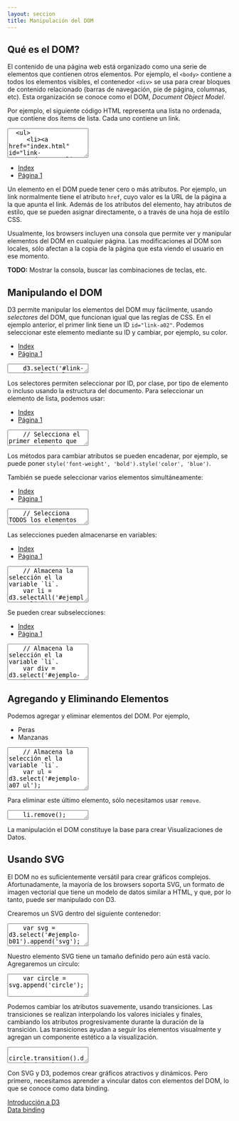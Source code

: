 ```yaml
---
layout: seccion
title: Manipulación del DOM
---
```


## Qué es el DOM?

El contenido de una página web está organizado como una serie de elementos que contienen otros elementos. Por ejemplo, el `<body>` contiene a todos los elementos visibles, el contenedor `<div>` se usa para crear bloques de contenido relacionado (barras de navegación, pie de página, columnas, etc). Esta organización se conoce como el DOM, _Document Object Model_.

Por ejemplo, el siguiente código HTML representa una lista no ordenada, que contiene dos ítems de lista. Cada uno contiene un link.

<div class="runnable" id="code-a01">
  <textarea class="form-control" rows="4">
  <ul>
     <li><a href="index.html" id="link-a02">Index</a></li>
     <li><a href="page1.html">Página 1</a></li>
  </ul>
  </textarea>
</div>

<ul>
   <li><a href="index.html">Index</a></li>
   <li><a href="page1.html">Página 1</a></li>
</ul>

Un elemento en el DOM puede tener cero o más atributos. Por ejemplo, un link normalmente tiene el atributo `href`, cuyo valor es la URL de la página a la que apunta el link. Además de los atributos del elemento, hay atributos de estilo, que se pueden asignar directamente, o a través de una hoja de estilo CSS.

Usualmente, los browsers incluyen una consola que permite ver y manipular elementos del DOM en cualquier página. Las modificaciones al DOM son locales, sólo afectan a la copia de la página que esta viendo el usuario en ese momento.

**TODO:** Mostrar la consola, buscar las combinaciones de teclas, etc.

## Manipulando el DOM

D3 permite manipular los elementos del DOM muy fácilmente, usando _selectores_ del DOM, que funcionan igual que las reglas de CSS. En el ejemplo anterior, el primer link tiene un ID `id="link-a02"`. Podemos seleccionar este elemento mediante su ID y cambiar, por ejemplo, su color.

<div class="ejemplo">
  <div id="ejemplo-a02">
    <ul>
        <li><a href="index.html" id="link-a02">Index</a></li>
        <li><a href="page1.html">Página 1</a></li>
    </ul>
  </div>
</div>

<div class="runnable" id="code-a02">
  <textarea class="form-control" rows="1">
    d3.select('#link-a02').style('color', 'red');
  </textarea>
</div>
<script>runnable().source('#code-a02').target('#ejemplo-a02').init();</script>

Los selectores permiten seleccionar por ID, por clase, por tipo de elemento o incluso usando la estructura del documento. Para seleccionar un elemento de lista, podemos usar:

<div class="ejemplo">
  <div id="ejemplo-a03">
    <ul>
        <li><a href="index.html">Index</a></li>
        <li><a href="page1.html">Página 1</a></li>
    </ul>
  </div>
</div>

<div class="runnable" id="code-a03">
  <textarea class="form-control" rows="2">
    // Selecciona el primer elemento que encuentra bajo ese camino
    d3.select('#ejemplo-a03 ul li').style('font-weight', 'bold');
  </textarea>
</div>
<script>runnable().source('#code-a03').target('#ejemplo-a03').init();</script>

Los métodos para cambiar atributos se pueden encadenar, por ejemplo, se puede poner `style('font-weight', 'bold').style('color', 'blue')`.

También se puede seleccionar varios elementos simultáneamente:

<div class="ejemplo">
  <div id="ejemplo-a04">
    <ul>
        <li><a href="index.html">Index</a></li>
        <li><a href="page1.html">Página 1</a></li>
    </ul>
  </div>
</div>

<div class="runnable" id="code-a04">
  <textarea class="form-control" rows="2">
    // Selecciona TODOS los elementos que encuentra bajo ese camino
    d3.selectAll('#ejemplo-a04 ul li').style('font-weight', 'bold');
  </textarea>
</div>
<script>runnable().source('#code-a04').target('#ejemplo-a04').init();</script>

Las selecciones pueden almacenarse en variables:

<div class="ejemplo">
  <div id="ejemplo-a05">
    <ul>
        <li><a href="index.html">Index</a></li>
        <li><a href="page1.html">Página 1</a></li>
    </ul>
  </div>
</div>

<div class="runnable" id="code-a05">
  <textarea class="form-control" rows="5">
    // Almacena la selección el la variable `li`.
    var li = d3.selectAll('#ejemplo-a05 li');

    // Usa la selección para cambiar los atributos de los elementos
    li.style('font-weight', 'bold');
  </textarea>
</div>
<script>runnable().source('#code-a05').target('#ejemplo-a05').init();</script>

Se pueden crear subselecciones:

<div class="ejemplo">
  <div id="ejemplo-a06">
    <ul>
        <li><a href="index.html">Index</a></li>
        <li><a href="page1.html">Página 1</a></li>
    </ul>
  </div>
</div>

<div class="runnable" id="code-a06">
  <textarea class="form-control" rows="5">
    // Almacena la selección el la variable `li`.
    var div = d3.select('#ejemplo-a06');

    // Usa la selección para cambiar los atributos de los elementos
    div.selectAll('li').style('font-weight', 'bold');
  </textarea>
</div>
<script>runnable().source('#code-a06').target('#ejemplo-a06').init();</script>

## Agregando y Eliminando Elementos

Podemos agregar y eliminar elementos del DOM. Por ejemplo,

<div class="ejemplo">
  <div id="ejemplo-a07">
    <ul>
        <li>Peras</li>
        <li>Manzanas</li>
    </ul>
  </div>
</div>

<div class="runnable" id="code-a07">
  <textarea class="form-control" rows="6">
    // Almacena la selección el la variable `li`.
    var ul = d3.select('#ejemplo-a07 ul');

    var li = ul.append('li');

    li.html('Pitufos').style('color', 'blue');
  </textarea>
</div>
<script>runnable().source('#code-a07').target('#ejemplo-a07').init();</script>

Para eliminar este último elemento, sólo necesitamos usar `remove`.

<div class="runnable" id="code-a08">
  <textarea class="form-control" rows="1">
    li.remove();
  </textarea>
</div>
<script>runnable().source('#code-a08').target('#ejemplo-a07').init();</script>

La manipulación el DOM constituye la base para crear Visualizaciones de Datos.


## Usando SVG

El DOM no es suficientemente versátil para crear gráficos complejos. Afortunadamente, la mayoría de los browsers soporta SVG, un formato de imagen vectorial que tiene un modelo de datos similar a HTML, y que, por lo tanto, puede ser manipulado con D3.

Crearemos un SVG dentro del siguiente contenedor:

<div class="ejemplo">
  <div id="ejemplo-b01"></div>
</div>

<div class="runnable" id="code-b01">
  <textarea class="form-control" rows="3">
    var svg = d3.select('#ejemplo-b01').append('svg');

    svg.attr('width', '600px').attr('height', '200px');
  </textarea>
</div>
<script>runnable().source('#code-b01').target('#ejemplo-b01').init();</script>

Nuestro elemento SVG tiene un tamaño definido pero aún está vacío. Agregaremos un círculo:

<div class="runnable" id="code-b02">
  <textarea class="form-control" rows="3">
    var circle = svg.append('circle');

    circle.attr('cx', 50).attr('cy', 100).attr('r', 50).attr('fill', 'blue');
  </textarea>
</div>
<script>runnable().source('#code-b02').target('#ejemplo-b01').init();</script>

Podemos cambiar los atributos suavemente, usando transiciones. Las transiciones se realizan interpolando los valores iniciales y finales, cambiando los atributos progresivamente durante la duración de la transición. Las transiciones ayudan a seguir los elementos visualmente y agregan un componente estético a la visualización.


<div class="runnable" id="code-b03">
  <textarea class="form-control" rows="2">
    circle.transition().duration(2000)
      .attr('cx', 500).attr('r', 100).attr('fill', 'red');
  </textarea>
</div>
<script>runnable().source('#code-b03').target('#ejemplo-b01').init();</script>

Con SVG y D3, podemos crear gráficos atractivos y dinámicos. Pero primero, necesitamos aprender a vincular datos con elementos del DOM, lo que se conoce como data binding.

<div class="section-nav">
  <div class="prev-section">
    <a href="{{site.baseurl}}/pages/introduccion-d3"><span class="glyphicon glyphicon-chevron-left"></span> Introducción a D3</a>
  </div>

  <div class="next-section">
    <a href="{{site.baseurl}}/pages/data-binding">Data binding <span class="glyphicon glyphicon-chevron-right"></span></a>
  </div>
</div>




